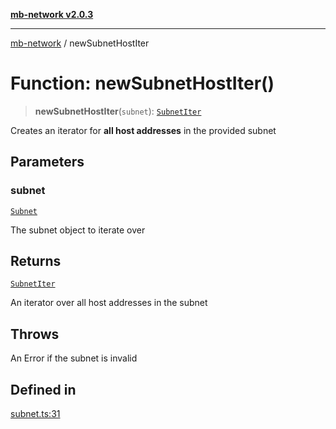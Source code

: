 [**mb-network v2.0.3**](../README.md)

***

[mb-network](../README.md) / newSubnetHostIter

# Function: newSubnetHostIter()

> **newSubnetHostIter**(`subnet`): [`SubnetIter`](../interfaces/SubnetIter.md)

Creates an iterator for **all host addresses** in the provided subnet

## Parameters

### subnet

[`Subnet`](../interfaces/Subnet.md)

The subnet object to iterate over

## Returns

[`SubnetIter`](../interfaces/SubnetIter.md)

An iterator over all host addresses in the subnet

## Throws

An Error if the subnet is invalid

## Defined in

[subnet.ts:31](https://github.com/mbachmann97/mb-network/blob/ec859bc9fa23945f71168926642866140fd255b1/src/subnet.ts#L31)
